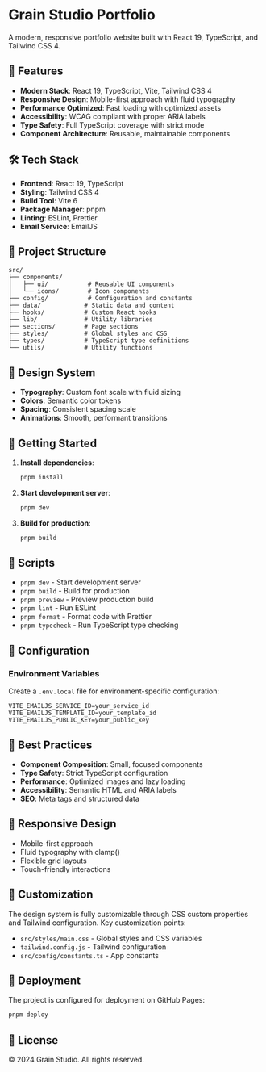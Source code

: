# Grain Studio Portfolio

A modern, responsive portfolio website built with React 19, TypeScript, and Tailwind CSS 4.

## 🚀 Features

- **Modern Stack**: React 19, TypeScript, Vite, Tailwind CSS 4
- **Responsive Design**: Mobile-first approach with fluid typography
- **Performance Optimized**: Fast loading with optimized assets
- **Accessibility**: WCAG compliant with proper ARIA labels
- **Type Safety**: Full TypeScript coverage with strict mode
- **Component Architecture**: Reusable, maintainable components

## 🛠️ Tech Stack

- **Frontend**: React 19, TypeScript
- **Styling**: Tailwind CSS 4
- **Build Tool**: Vite 6
- **Package Manager**: pnpm
- **Linting**: ESLint, Prettier
- **Email Service**: EmailJS

## 📁 Project Structure

```
src/
├── components/
│   ├── ui/           # Reusable UI components
│   └── icons/        # Icon components
├── config/           # Configuration and constants
├── data/            # Static data and content
├── hooks/           # Custom React hooks
├── lib/             # Utility libraries
├── sections/        # Page sections
├── styles/          # Global styles and CSS
├── types/           # TypeScript type definitions
└── utils/           # Utility functions
```

## 🎨 Design System

- **Typography**: Custom font scale with fluid sizing
- **Colors**: Semantic color tokens
- **Spacing**: Consistent spacing scale
- **Animations**: Smooth, performant transitions

## 🚀 Getting Started

1. **Install dependencies**:

   ```bash
   pnpm install
   ```

2. **Start development server**:

   ```bash
   pnpm dev
   ```

3. **Build for production**:
   ```bash
   pnpm build
   ```

## 📝 Scripts

- `pnpm dev` - Start development server
- `pnpm build` - Build for production
- `pnpm preview` - Preview production build
- `pnpm lint` - Run ESLint
- `pnpm format` - Format code with Prettier
- `pnpm typecheck` - Run TypeScript type checking

## 🔧 Configuration

### Environment Variables

Create a `.env.local` file for environment-specific configuration:

```env
VITE_EMAILJS_SERVICE_ID=your_service_id
VITE_EMAILJS_TEMPLATE_ID=your_template_id
VITE_EMAILJS_PUBLIC_KEY=your_public_key
```

## 🎯 Best Practices

- **Component Composition**: Small, focused components
- **Type Safety**: Strict TypeScript configuration
- **Performance**: Optimized images and lazy loading
- **Accessibility**: Semantic HTML and ARIA labels
- **SEO**: Meta tags and structured data

## 📱 Responsive Design

- Mobile-first approach
- Fluid typography with clamp()
- Flexible grid layouts
- Touch-friendly interactions

## 🎨 Customization

The design system is fully customizable through CSS custom properties and Tailwind configuration. Key customization points:

- `src/styles/main.css` - Global styles and CSS variables
- `tailwind.config.js` - Tailwind configuration
- `src/config/constants.ts` - App constants

## 🚀 Deployment

The project is configured for deployment on GitHub Pages:

```bash
pnpm deploy
```

## 📄 License

© 2024 Grain Studio. All rights reserved.
